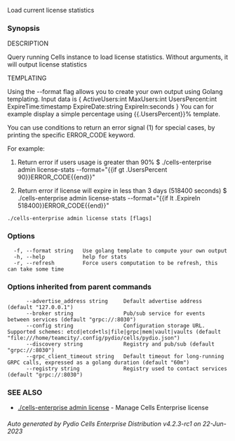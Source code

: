 Load current license statistics

### Synopsis


DESCRIPTION

  Query running Cells instance to load license statistics. Without arguments, it will output license statistics

TEMPLATING

  Using the --format flag allows you to create your own output using Golang templating. 
  Input data is 
  {
    ActiveUsers:int
    MaxUsers:int
    UsersPercent:int
    ExpireTime:timestamp
    ExpireDate:string
    ExpireIn:seconds
  }
  You can for example display a simple percentage using {{.UsersPercent}}% template.

  You can use conditions to return an error signal (1) for special cases, by printing the specific ERROR_CODE keyword.

  For example:

  1. Return error if users usage is greater than 90%
  $ ./cells-enterprise admin license-stats --format="{{if gt .UsersPercent 90}}ERROR_CODE{{end}}"

  2. Return error if license will expire in less than 3 days (518400 seconds)
  $ ./cells-enterprise admin license-stats --format="{{if lt .ExpireIn 518400}}ERROR_CODE{{end}}"
  



```
./cells-enterprise admin license stats [flags]
```

### Options

```
  -f, --format string   Use golang template to compute your own output
  -h, --help            help for stats
  -r, --refresh         Force users computation to be refresh, this can take some time
```

### Options inherited from parent commands

```
      --advertise_address string     Default advertise address (default "127.0.0.1")
      --broker string                Pub/sub service for events between services (default "grpc://:8030")
      --config string                Configuration storage URL. Supported schemes: etcd|etcd+tls|file|grpc|mem|vault|vaults (default "file:///home/teamcity/.config/pydio/cells/pydio.json")
      --discovery string             Registry and pub/sub (default "grpc://:8030")
      --grpc_client_timeout string   Default timeout for long-running GRPC calls, expressed as a golang duration (default "60m")
      --registry string              Registry used to contact services (default "grpc://:8030")
```

### SEE ALSO

* [./cells-enterprise admin license](./cells-enterprise-admin-license)	 - Manage Cells Enterprise license

###### Auto generated by Pydio Cells Enterprise Distribution v4.2.3-rc1 on 22-Jun-2023
